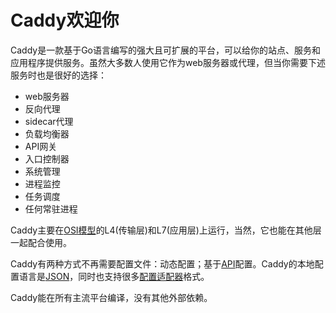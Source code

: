 # Caddy欢迎你

Caddy是一款基于Go语言编写的强大且可扩展的平台，可以给你的站点、服务和应用程序提供服务。虽然大多数人使用它作为web服务器或代理，但当你需要下述服务时也是很好的选择：
* web服务器
* 反向代理
* sidecar代理
* 负载均衡器
* API网关
* 入口控制器
* 系统管理
* 进程监控
* 任务调度
* 任何常驻进程

Caddy主要在[OSI模型](https://en.wikipedia.org/wiki/OSI_model)的L4(传输层)和L7(应用层)上运行，当然，它也能在其他层一起配合使用。

Caddy有两种方式不再需要配置文件：动态配置；基于[API](referrence/api.md)配置。Caddy的本地配置语言是[JSON](referrence/json-config-structure.md)，同时也支持很多[配置适配器](article/config-adapters.md)格式。

Caddy能在所有主流平台编译，没有其他外部依赖。

